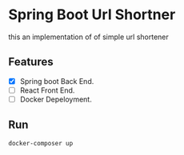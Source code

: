 # Spring Boot Url Shortner
this an implementation of of simple url shortener

## Features
- [x] Spring boot Back End.
- [ ] React Front End.
- [ ] Docker Depeloyment.

## Run 
```bash
docker-composer up
```
